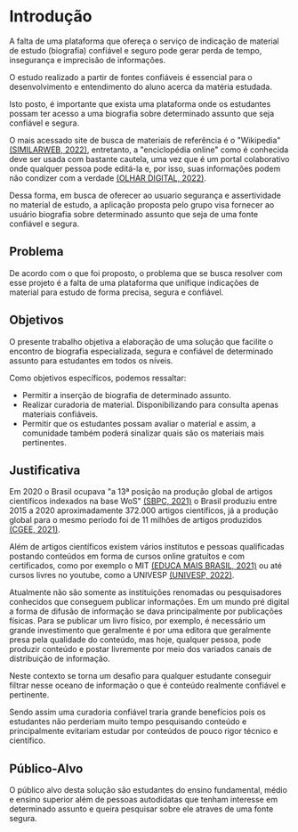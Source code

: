# Introdução

A falta de uma plataforma que ofereça o serviço de indicação de material de estudo (biografia) confiável e seguro pode gerar perda de tempo, insegurança e imprecisão de informações.

O estudo realizado a partir de fontes confiáveis é essencial para o desenvolvimento e entendimento do aluno acerca da matéria estudada.

Isto posto, é importante que exista uma plataforma onde os estudantes possam ter acesso a uma biografia sobre determinado assunto que seja confiável e segura.

O mais acessado site de busca de materiais de referência é o "Wikipedia" [(SIMILARWEB, 2022)](https://www.similarweb.com/pt/top-websites/), entretanto, a "enciclopédia online" como é conhecida deve ser usada com bastante cautela, uma vez que é um portal colaborativo onde qualquer pessoa pode editá-la e, por isso, suas informações podem não condizer com a verdade [(OLHAR DIGITAL, 2022)](https://olhardigital.com.br/2021/07/20/internet-e-redes-sociais/cofundador-da-wikipedia-diz-que-o-site-nao-e-confiavel/).

Dessa forma, em busca de oferecer ao usuario segurança e assertividade no material de estudo, a aplicação proposta pelo grupo visa fornecer ao usuário biografia sobre determinado assunto que seja de uma fonte confiável e segura.

## Problema

De acordo com o que foi proposto, o problema que se busca resolver com esse projeto é a falta de uma plataforma que unifique indicações de material para estudo de forma precisa, segura e confiável.

## Objetivos

O presente trabalho objetiva a elaboração de uma solução que facilite o encontro de biografia especializada, segura e confiável de determinado assunto para estudantes em todos os níveis.

Como objetivos específicos, podemos ressaltar:

- Permitir a inserção de biografia de determinado assunto.
- Realizar curadoria de material. Disponibilizando para consulta apenas materiais confiáveis.
- Permitir que os estudantes possam avaliar o material e assim, a comunidade também poderá sinalizar quais são os materiais mais pertinentes.

## Justificativa

Em 2020 o Brasil ocupava "a 13ª posição na produção global de artigos científicos indexados na base WoS" [(SBPC, 2021)](http://portal.sbpcnet.org.br/noticias/producao-brasileira-de-artigos-cresce-32-em-2020-em-relacao-a-2015/) o Brasil produziu entre 2015 a 2020 aproximadamente 372.000 artigos científicos, já a produção global para o mesmo período foi de 11 milhões de artigos produzidos [(CGEE, 2021)](https://www.cgee.org.br/documents/10195/734063/CGEE_Pan_Cie_Bra_2015-20.pdf).

Além de artigos científicos existem vários institutos e pessoas qualificadas postando conteúdos em forma de cursos online gratuítos e com certificados, como por exemplo o MIT [(EDUCA MAIS BRASIL, 2021)](https://www.educamaisbrasil.com.br/educacao/noticias/mit-disponibiliza-cursos-online-gratuitos-com-certificado) ou até cursos livres no youtube, como a UNIVESP [(UNIVESP, 2022)](https://www.youtube.com/user/univesptv).

Atualmente não são somente as instituições renomadas ou pesquisadores conhecidos que conseguem publicar informações. Em um mundo pré digital a forma de difusão de informação se dava principalmente por publicações físicas. Para se publicar um livro físico, por exemplo, é necessário um grande investimento que geralmente é por uma editora que geralmente presa pela qualidade do conteúdo, mas hoje, qualquer pessoa, pode produzir conteúdo e postar livremente por meio dos variados canais de distribuição de informação.

Neste contexto se torna um desafio para qualquer estudante conseguir filtrar nesse oceano de informação o que é conteúdo realmente confiável e pertinente.

Sendo assim uma curadoria confiável traria grande benefícios pois os estudantes não perderiam muito tempo pesquisando conteúdo e principalmente evitariam estudar por conteúdos de pouco rigor técnico e científico.

## Público-Alvo

O público alvo desta solução são estudantes do ensino fundamental, médio e ensino superior além de pessoas autodidatas que tenham interesse em determinado assunto e queira pesquisar sobre ele atraves de uma fonte segura.
